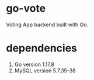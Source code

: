 # go-vote
Voting App backend built with Go.

# dependencies
1. Go version 1.17.8
2. MySQL version 5.7.35-38
